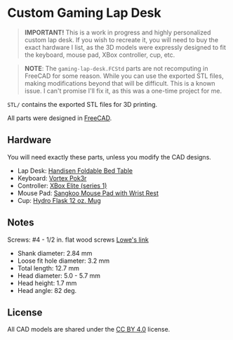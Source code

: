 # Custom Gaming Lap Desk

> **IMPORTANT!** This is a work in progress and highly personalized custom lap desk. If you wish to recreate it, you will need to buy the exact hardware I list, as the 3D models were expressly designed to fit the keyboard, mouse pad, XBox controller, cup, etc.

> **NOTE**: The `gaming-lap-desk.FCStd` parts are not recomputing in FreeCAD for some reason. While you can use the exported STL files, making modifications beyond that will be difficult. This is a known issue. I can't promise I'll fix it, as this was a one-time project for me.

`STL/` contains the exported STL files for 3D printing.

All parts were designed in [FreeCAD](https://www.freecad.org/).

## Hardware

You will need exactly these parts, unless you modify the CAD designs.

 * Lap Desk: [Handisen Foldable Bed Table](https://www.amazon.com/dp/B08H86Y19Y)
 * Keyboard: [Vortex Pok3r](https://www.techpowerup.com/review/vortex-pok3r-v2-keyboard/3.html)
 * Controller: [XBox Elite (series 1)](https://www.amazon.com/Microsoft-Xbox-One-Elite-Wireless-Controller/dp/B00ZV0NH40)
 * Mouse Pad: [Sangkoo Mouse Pad with Wrist Rest](https://www.amazon.com/dp/B0CYGQ8SSL)
 * Cup: [Hydro Flask 12 oz. Mug](https://www.amazon.com/dp/B0D3VLBVQ7)

## Notes

Screws: #4 - 1/2 in. flat wood screws [Lowe's link](https://www.lowes.com/pd/Hillman-4-x-1-2-in-Silver-Zinc-Plated-Flat-Interior-Exterior-Wood-Screws-24-Count/3035655)
 - Shank diameter: 2.84 mm 
 - Loose fit hole diameter: 3.2 mm
 - Total length: 12.7 mm
 - Head diameter: 5.0 - 5.7 mm
 - Head height: 1.7 mm
 - Head angle: 82 deg.

 ## License

 All CAD models are shared under the [CC BY 4.0](https://creativecommons.org/licenses/by/4.0/deed.en) license.